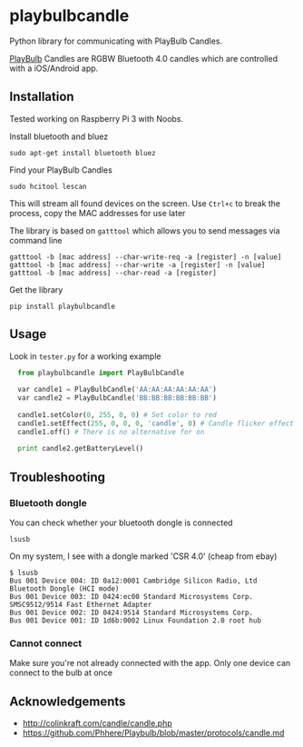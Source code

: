 # playbulbcandle
Python library for communicating with PlayBulb Candles.

[PlayBulb](http://www.playbulb.com/en/index.html) Candles are RGBW Bluetooth 4.0 candles which are controlled with a iOS/Android app. 

## Installation

Tested working on Raspberry Pi 3 with Noobs.

Install bluetooth and bluez

    sudo apt-get install bluetooth bluez

Find your PlayBulb Candles

    sudo hcitool lescan

This will stream all found devices on the screen. Use `Ctrl+c` to break the process, copy the MAC addresses for use later

The library is based on `gatttool` which allows you to send messages via command line

    gatttool -b [mac address] --char-write-req -a [register] -n [value]
    gatttool -b [mac address] --char-write -a [register] -n [value]
    gatttool -b [mac address] --char-read -a [register]
    
Get the library

    pip install playbulbcandle

## Usage

Look in `tester.py` for a working example

```python
  from playbulbcandle import PlayBulbCandle
  
  var candle1 = PlayBulbCandle('AA:AA:AA:AA:AA:AA')
  var candle2 = PlayBulbCandle('BB:BB:BB:BB:BB:BB')
  
  candle1.setColor(0, 255, 0, 0) # Set color to red
  candle1.setEffect(255, 0, 0, 0, 'candle', 0) # Candle flicker effect in white
  candle1.off() # There is no alternative for on
  
  print candle2.getBatteryLevel()
```  

## Troubleshooting

### Bluetooth dongle
You can check whether your bluetooth dongle is connected

    lsusb
    
On my system, I see with a dongle marked 'CSR 4.0' (cheap from ebay)

    $ lsusb
    Bus 001 Device 004: ID 0a12:0001 Cambridge Silicon Radio, Ltd Bluetooth Dongle (HCI mode)
    Bus 001 Device 003: ID 0424:ec00 Standard Microsystems Corp. SMSC9512/9514 Fast Ethernet Adapter
    Bus 001 Device 002: ID 0424:9514 Standard Microsystems Corp.
    Bus 001 Device 001: ID 1d6b:0002 Linux Foundation 2.0 root hub

### Cannot connect

Make sure you're not already connected with the app. Only one device can connect to the bulb at once

## Acknowledgements
* http://colinkraft.com/candle/candle.php
* https://github.com/Phhere/Playbulb/blob/master/protocols/candle.md
